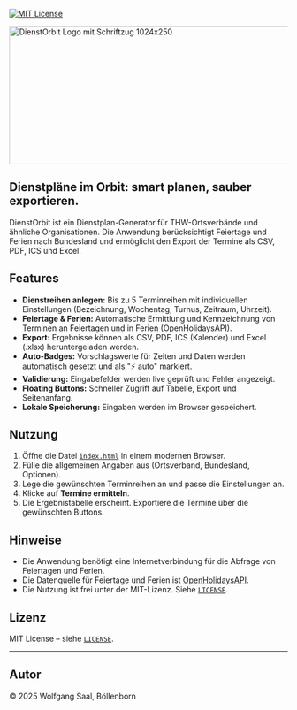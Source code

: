[![MIT License](https://img.shields.io/badge/License-MIT-green.svg)](https://choosealicense.com/licenses/mit/)

<img width="1024" height="250" alt="DienstOrbit Logo mit Schriftzug 1024x250" src="https://github.com/user-attachments/assets/56cda79c-a78e-4284-b28b-5f27dacadd27" />


## Dienstpläne im Orbit: smart planen, sauber exportieren.

DienstOrbit ist ein Dienstplan-Generator für THW-Ortsverbände und ähnliche Organisationen. Die Anwendung berücksichtigt Feiertage und Ferien nach Bundesland und ermöglicht den Export der Termine als CSV, PDF, ICS und Excel.

## Features

- **Dienstreihen anlegen:** Bis zu 5 Terminreihen mit individuellen Einstellungen (Bezeichnung, Wochentag, Turnus, Zeitraum, Uhrzeit).
- **Feiertage & Ferien:** Automatische Ermittlung und Kennzeichnung von Terminen an Feiertagen und in Ferien (OpenHolidaysAPI).
- **Export:** Ergebnisse können als CSV, PDF, ICS (Kalender) und Excel (.xlsx) heruntergeladen werden.
- **Auto-Badges:** Vorschlagswerte für Zeiten und Daten werden automatisch gesetzt und als "⚡ auto" markiert.
- **Validierung:** Eingabefelder werden live geprüft und Fehler angezeigt.
- **Floating Buttons:** Schneller Zugriff auf Tabelle, Export und Seitenanfang.
- **Lokale Speicherung:** Eingaben werden im Browser gespeichert.

## Nutzung

1. Öffne die Datei [`index.html`](index.html) in einem modernen Browser.
2. Fülle die allgemeinen Angaben aus (Ortsverband, Bundesland, Optionen).
3. Lege die gewünschten Terminreihen an und passe die Einstellungen an.
4. Klicke auf **Termine ermitteln**.
5. Die Ergebnistabelle erscheint. Exportiere die Termine über die gewünschten Buttons.

## Hinweise

- Die Anwendung benötigt eine Internetverbindung für die Abfrage von Feiertagen und Ferien.
- Die Datenquelle für Feiertage und Ferien ist [OpenHolidaysAPI](https://openholidaysapi.org/).
- Die Nutzung ist frei unter der MIT-Lizenz. Siehe [`LICENSE`](LICENSE).

## Lizenz

MIT License – siehe [`LICENSE`](LICENSE).

---

## Autor

© 2025 Wolfgang Saal, Böllenborn
